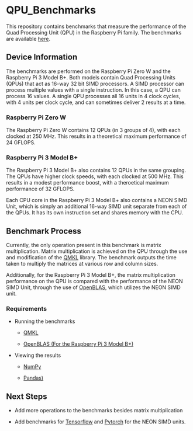 # QPU_Benchmarks

This repository contains benchmarks that measure the performance of the Quad Processing Unit (QPU) in the Raspberry Pi family. The benchmarks are available [here](https://github.com/kpanda254/QPU_Benchmarks/tree/main/benchmark_results).

## Device Information

The benchmarks are performed on the Raspberry Pi Zero W and the Raspberry Pi 3 Model B+. Both models contain Quad Processing Units (QPUs) that act as 16-way 32 bit SIMD processors. A SIMD processor can process multiple values with a single instruction. In this case, a QPU can process 16 values. A single QPU processes all 16 units in 4 clock cycles, with 4 units per clock cycle, and can sometimes deliver 2 results at a time.

### Raspberry Pi Zero W

The Raspberry Pi Zero W contains 12 QPUs (in 3 groups of 4), with each clocked at 250 MHz. This results in a theoretical maximum performance of 24 GFLOPS.

### Raspberry Pi 3 Model B+

The Raspberry Pi 3 Model B+ also contains 12 QPUs in the same grouping. The QPUs have higher clock speeds, with each clocked at 500 MHz. This results in a modest performance boost, with a theroetical maximum performance of 32 GFLOPS.

Each CPU core in the Raspberry Pi 3 Model B+ also contains a NEON SIMD Unit, which is simply an additional 16-way SIMD unit separate from each of the QPUs. It has its own instruction set and shares memory with the CPU.

## Benchmark Process

Currently, the only operation present in this benchmark is matrix multiplication. Matrix multiplication is achieved on the QPU through the use and modification of the [QMKL](https://github.com/Idein/qmkl) library. The benchmark outputs the time taken to multiply the matrices at various row and column sizes.

Additionally, for the Raspberry Pi 3 Model B+, the matrix multiplication performance on the QPU is compared with the performance of the NEON SIMD Unit, through the use of [OpenBLAS](https://www.openblas.net/), which utilizes the NEON SIMD unit.

### Requirements

- Running the benchmarks

  - [QMKL](https://github.com/Idein/qmkl)

  - [OpenBLAS (For the Raspberry Pi 3 Model B+)](https://www.openblas.net/)

- Viewing the results

  - [NumPy](https://numpy.org/)

  - [Pandas)](https://pandas.pydata.org/)

## Next Steps

- Add more operations to the benchmarks besides matrix multiplication

- Add benchmarks for [Tensorflow](https://www.tensorflow.org/) and [Pytorch](https://pytorch.org/) for the NEON SIMD units.
